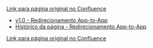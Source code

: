 [Link para página original no Confluence](https://openfinancebrasil.atlassian.net/wiki/spaces/OF/pages/240650297)

- [v1.0 - Redirecionamento App-to-App](../../../../OF/Open%20Finance%20Brasil/Seguran%c3%a7a/Redirecionamento%20App-to-App/v1.0%20-%20Redirecionamento%20App-to-App)
- [Histórico da página - Redirecionamento App-to-App](../../../../OF/Open%20Finance%20Brasil/Seguran%c3%a7a/Redirecionamento%20App-to-App/Hist%c3%b3rico%20da%20p%c3%a1gina%20-%20Redirecionamento%20App-to-App)

[Link para página original no Confluence](https://openfinancebrasil.atlassian.net/wiki/spaces/OF/pages/240650297)